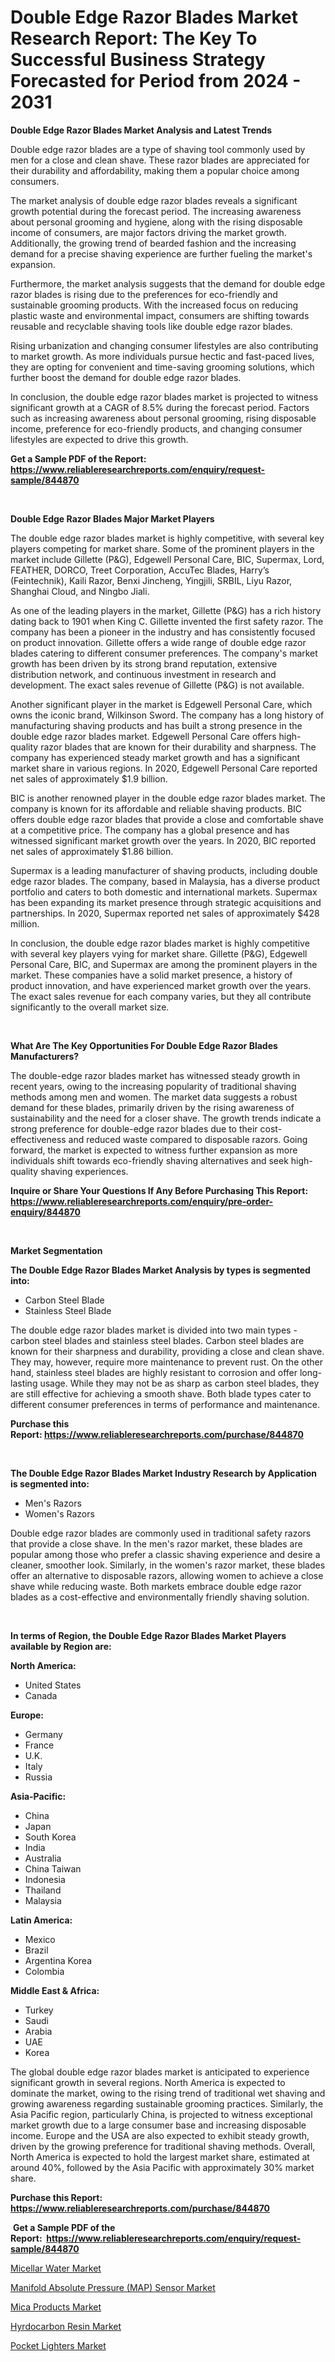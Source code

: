 <p><h1>Double Edge Razor Blades Market Research Report: The Key To Successful Business Strategy Forecasted for Period from 2024 - 2031</h1></p><p><strong>Double Edge Razor Blades Market Analysis and Latest Trends</strong></p>
<p><p>Double edge razor blades are a type of shaving tool commonly used by men for a close and clean shave. These razor blades are appreciated for their durability and affordability, making them a popular choice among consumers. </p><p>The market analysis of double edge razor blades reveals a significant growth potential during the forecast period. The increasing awareness about personal grooming and hygiene, along with the rising disposable income of consumers, are major factors driving the market growth. Additionally, the growing trend of bearded fashion and the increasing demand for a precise shaving experience are further fueling the market's expansion.</p><p>Furthermore, the market analysis suggests that the demand for double edge razor blades is rising due to the preferences for eco-friendly and sustainable grooming products. With the increased focus on reducing plastic waste and environmental impact, consumers are shifting towards reusable and recyclable shaving tools like double edge razor blades.</p><p>Rising urbanization and changing consumer lifestyles are also contributing to market growth. As more individuals pursue hectic and fast-paced lives, they are opting for convenient and time-saving grooming solutions, which further boost the demand for double edge razor blades.</p><p>In conclusion, the double edge razor blades market is projected to witness significant growth at a CAGR of 8.5% during the forecast period. Factors such as increasing awareness about personal grooming, rising disposable income, preference for eco-friendly products, and changing consumer lifestyles are expected to drive this growth.</p></p>
<p><strong>Get a Sample PDF of the Report:&nbsp; <a href="https://www.reliableresearchreports.com/enquiry/request-sample/844870">https://www.reliableresearchreports.com/enquiry/request-sample/844870</a></strong></p>
<p>&nbsp;</p>
<p><strong>Double Edge Razor Blades Major Market Players</strong></p>
<p><p>The double edge razor blades market is highly competitive, with several key players competing for market share. Some of the prominent players in the market include Gillette (P&G), Edgewell Personal Care, BIC, Supermax, Lord, FEATHER, DORCO, Treet Corporation, AccuTec Blades, Harry’s (Feintechnik), Kaili Razor, Benxi Jincheng, Yingjili, SRBIL, Liyu Razor, Shanghai Cloud, and Ningbo Jiali.</p><p>As one of the leading players in the market, Gillette (P&G) has a rich history dating back to 1901 when King C. Gillette invented the first safety razor. The company has been a pioneer in the industry and has consistently focused on product innovation. Gillette offers a wide range of double edge razor blades catering to different consumer preferences. The company's market growth has been driven by its strong brand reputation, extensive distribution network, and continuous investment in research and development. The exact sales revenue of Gillette (P&G) is not available.</p><p>Another significant player in the market is Edgewell Personal Care, which owns the iconic brand, Wilkinson Sword. The company has a long history of manufacturing shaving products and has built a strong presence in the double edge razor blades market. Edgewell Personal Care offers high-quality razor blades that are known for their durability and sharpness. The company has experienced steady market growth and has a significant market share in various regions. In 2020, Edgewell Personal Care reported net sales of approximately $1.9 billion.</p><p>BIC is another renowned player in the double edge razor blades market. The company is known for its affordable and reliable shaving products. BIC offers double edge razor blades that provide a close and comfortable shave at a competitive price. The company has a global presence and has witnessed significant market growth over the years. In 2020, BIC reported net sales of approximately $1.86 billion.</p><p>Supermax is a leading manufacturer of shaving products, including double edge razor blades. The company, based in Malaysia, has a diverse product portfolio and caters to both domestic and international markets. Supermax has been expanding its market presence through strategic acquisitions and partnerships. In 2020, Supermax reported net sales of approximately $428 million.</p><p>In conclusion, the double edge razor blades market is highly competitive with several key players vying for market share. Gillette (P&G), Edgewell Personal Care, BIC, and Supermax are among the prominent players in the market. These companies have a solid market presence, a history of product innovation, and have experienced market growth over the years. The exact sales revenue for each company varies, but they all contribute significantly to the overall market size.</p></p>
<p>&nbsp;</p>
<p><strong>What Are The Key Opportunities For Double Edge Razor Blades Manufacturers?</strong></p>
<p><p>The double-edge razor blades market has witnessed steady growth in recent years, owing to the increasing popularity of traditional shaving methods among men and women. The market data suggests a robust demand for these blades, primarily driven by the rising awareness of sustainability and the need for a closer shave. The growth trends indicate a strong preference for double-edge razor blades due to their cost-effectiveness and reduced waste compared to disposable razors. Going forward, the market is expected to witness further expansion as more individuals shift towards eco-friendly shaving alternatives and seek high-quality shaving experiences.</p></p>
<p><strong>Inquire or Share Your Questions If Any Before Purchasing This Report: <a href="https://www.reliableresearchreports.com/enquiry/pre-order-enquiry/844870">https://www.reliableresearchreports.com/enquiry/pre-order-enquiry/844870</a></strong></p>
<p>&nbsp;</p>
<p><strong>Market Segmentation</strong></p>
<p><strong>The Double Edge Razor Blades Market Analysis by types is segmented into:</strong></p>
<p><ul><li>Carbon Steel Blade</li><li>Stainless Steel Blade</li></ul></p>
<p><p>The double edge razor blades market is divided into two main types - carbon steel blades and stainless steel blades. Carbon steel blades are known for their sharpness and durability, providing a close and clean shave. They may, however, require more maintenance to prevent rust. On the other hand, stainless steel blades are highly resistant to corrosion and offer long-lasting usage. While they may not be as sharp as carbon steel blades, they are still effective for achieving a smooth shave. Both blade types cater to different consumer preferences in terms of performance and maintenance.</p></p>
<p><strong>Purchase this Report:&nbsp;<a href="https://www.reliableresearchreports.com/purchase/844870">https://www.reliableresearchreports.com/purchase/844870</a></strong></p>
<p>&nbsp;</p>
<p><strong>The Double Edge Razor Blades Market Industry Research by Application is segmented into:</strong></p>
<p><ul><li>Men's Razors</li><li>Women's Razors</li></ul></p>
<p><p>Double edge razor blades are commonly used in traditional safety razors that provide a close shave. In the men's razor market, these blades are popular among those who prefer a classic shaving experience and desire a cleaner, smoother look. Similarly, in the women's razor market, these blades offer an alternative to disposable razors, allowing women to achieve a close shave while reducing waste. Both markets embrace double edge razor blades as a cost-effective and environmentally friendly shaving solution.</p></p>
<p>&nbsp;</p>
<p><strong>In terms of Region, the Double Edge Razor Blades Market Players available by Region are:</strong></p>
<p>
    <p> <strong> North America: </strong>
        <ul>
            <li>United States</li>
            <li>Canada</li>
        </ul>
        </p> 
    <p> <strong> Europe: </strong>
        <ul>
            <li>Germany</li>
            <li>France</li>
            <li>U.K.</li>
            <li>Italy</li>
            <li>Russia</li>
        </ul>
        </p> 
    <p> <strong> Asia-Pacific: </strong>
        <ul>
            <li>China</li>
            <li>Japan</li>
            <li>South Korea</li>
            <li>India</li>
            <li>Australia</li>
            <li>China Taiwan</li>
            <li>Indonesia</li>
            <li>Thailand</li>
            <li>Malaysia</li>
        </ul>
        </p> 
    <p> <strong> Latin America: </strong>
        <ul>
            <li>Mexico</li>
            <li>Brazil</li>
            <li>Argentina Korea</li>
            <li>Colombia</li>
        </ul>
        </p> 
    <p> <strong> Middle East & Africa: </strong>
        <ul>
            <li>Turkey</li>
            <li>Saudi</li>
            <li>Arabia</li>
            <li>UAE</li>
            <li>Korea</li>
        </ul>
    </p>
    </p>
<p><p>The global double edge razor blades market is anticipated to experience significant growth in several regions. North America is expected to dominate the market, owing to the rising trend of traditional wet shaving and growing awareness regarding sustainable grooming practices. Similarly, the Asia Pacific region, particularly China, is projected to witness exceptional market growth due to a large consumer base and increasing disposable income. Europe and the USA are also expected to exhibit steady growth, driven by the growing preference for traditional shaving methods. Overall, North America is expected to hold the largest market share, estimated at around 40%, followed by the Asia Pacific with approximately 30% market share.</p></p>
<p><strong>Purchase this Report: <a href="https://www.reliableresearchreports.com/purchase/844870">https://www.reliableresearchreports.com/purchase/844870</a></strong></p>
<p>&nbsp;<strong>Get a Sample PDF of the Report:&nbsp;&nbsp;<a href="https://www.reliableresearchreports.com/enquiry/request-sample/844870">https://www.reliableresearchreports.com/enquiry/request-sample/844870</a></strong></p>
<p><strong></strong></p>
<p><p><a href="https://github.com/wwwkeltoum/Market-Research-Report-List-1/blob/main/micellar-water-market.md">Micellar Water Market</a></p><p><a href="https://issuu.com/reportprime-2/docs/manifold-absolute-pressure-map-sensor-market-size-">Manifold Absolute Pressure (MAP) Sensor Market</a></p><p><a href="https://www.linkedin.com/pulse/mica-products-market-size-share-amp-trends-analysis-gqbxe/">Mica Products Market</a></p><p><a href="https://issuu.com/reportprime-2/docs/hyrdocarbon-resin-market-size-2030.pptx">Hyrdocarbon Resin Market</a></p><p><a href="https://github.com/changoleonlaverguenzanoexiste/Market-Research-Report-List-1/blob/main/pocket-lighters-market.md">Pocket Lighters Market</a></p></p>